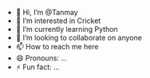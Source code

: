 - 👋 Hi, I’m @Tanmay
- 👀 I’m interested in Cricket
- 🌱 I’m currently learning Python
- 💞️ I’m looking to collaborate on anyone
- 📫 How to reach me here
- 😄 Pronouns: ...
- ⚡ Fun fact: ...

<!---
Tanmay-66/Tanmay-66 is a ✨ special ✨ repository because its `README.md` (this file) appears on your GitHub profile.
You can click the Preview link to take a look at your changes.
--->
